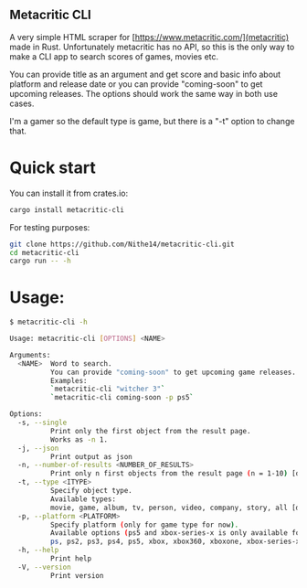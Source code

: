 ## Metacritic CLI

A very simple HTML scraper for [https://www.metacritic.com/](metacritic) made in Rust. Unfortunately metacritic has no API, so this is the only way to make a CLI app to search scores of games, movies etc.

You can provide title as an argument and get score and basic info about platform and release date or you can provide "coming-soon" to get upcoming releases. The options should work the same way in both use cases.

I'm a gamer so the default type is game, but there is a "-t" option to change that.

# Quick start

You can install it from crates.io:
```bash
cargo install metacritic-cli
```

For testing purposes:
```bash
git clone https://github.com/Nithe14/metacritic-cli.git
cd metacritic-cli
cargo run -- -h
```

# Usage:

```bash
$ metacritic-cli -h 

Usage: metacritic-cli [OPTIONS] <NAME>

Arguments:
  <NAME>  Word to search.
          You can provide "coming-soon" to get upcoming game releases.
          Examples:
          `metacritic-cli "witcher 3"`
          `metacritic-cli coming-soon -p ps5`

Options:
  -s, --single
          Print only the first object from the result page.
          Works as -n 1.
  -j, --json
          Print output as json
  -n, --number-of-results <NUMBER_OF_RESULTS>
          Print only n first objects from the result page (n = 1-10) [default: 3]
  -t, --type <ITYPE>
          Specify object type.
          Available types:
          movie, game, album, tv, person, video, company, story, all [default: game]
  -p, --platform <PLATFORM>
          Specify platform (only for game type for now).
          Available options (ps5 and xbox-series-x is only available for "coming-soon" for now - it is because of metacritic not me, sorry):
          ps, ps2, ps3, ps4, ps5, xbox, xbox360, xboxone, xbox-series-x, switch, pc, ds, 3ds, ps-vita, psp, wii, wii-u, gameboy-advance, iphone, all [default: all]
  -h, --help
          Print help
  -V, --version
          Print version
```
